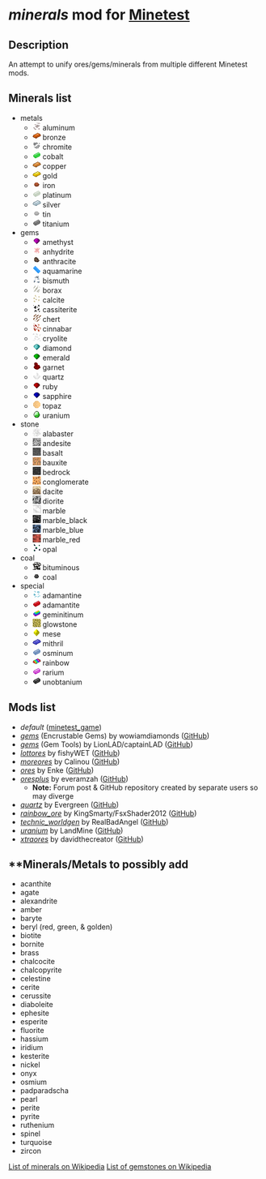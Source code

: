 # ***minerals*** mod for [Minetest][]


## **Description**

An attempt to unify ores/gems/minerals from multiple different Minetest mods.


## **Minerals list**

- metals
  - ![](textures/minerals_aluminum_ore.png) aluminum
  - ![](textures/minerals_bronze_ingot.png) bronze
  - ![](textures/minerals_chromite_ore.png) chromite
  - ![](textures/minerals_cobalt_ingot.png) cobalt
  - ![](textures/minerals_copper_ingot.png) copper
  - ![](textures/minerals_gold_ingot.png) gold
  - ![](textures/minerals_iron_raw.png) iron
  - ![](textures/minerals_platinum_ingot.png) platinum
  - ![](textures/minerals_silver_ingot.png) silver
  - ![](textures/minerals_tin_raw.png) tin
  - ![](textures/minerals_titanium_ingot.png) titanium
- gems
  - ![](textures/minerals_amethyst_gem.png) amethyst
  - ![](textures/minerals_anhydrite_ore.png) anhydrite
  - ![](textures/minerals_anthracite_raw.png) anthracite
  - ![](textures/minerals_aquamarine_gem.png) aquamarine
  - ![](textures/minerals_bismuth_ore.png) bismuth
  - ![](textures/minerals_borax_ore.png) borax
  - ![](textures/minerals_calcite_ore.png) calcite
  - ![](textures/minerals_cassiterite_ore.png) cassiterite
  - ![](textures/minerals_chert_ore.png) chert
  - ![](textures/minerals_cinnabar_ore.png) cinnabar
  - ![](textures/minerals_cryolite_ore.png) cryolite
  - ![](textures/minerals_diamond_gem.png) diamond
  - ![](textures/minerals_emerald_gem.png) emerald
  - ![](textures/minerals_garnet_gem.png) garnet
  - ![](textures/minerals_quartz_gem.png) quartz
  - ![](textures/minerals_ruby_gem.png) ruby
  - ![](textures/minerals_sapphire_gem.png) sapphire
  - ![](textures/minerals_topaz_gem.png) topaz
  - ![](textures/minerals_uranium_gem.png) uranium
- stone
  - ![](textures/minerals_alabaster_ore.png) alabaster
  - ![](textures/minerals_andesite_ore.png) andesite
  - ![](textures/minerals_basalt_ore.png) basalt
  - ![](textures/minerals_bauxite_ore.png) bauxite
  - ![](textures/minerals_bedrock_ore.png) bedrock
  - ![](textures/minerals_conglomerate_ore.png) conglomerate
  - ![](textures/minerals_dacite_ore.png) dacite
  - ![](textures/minerals_diorite_ore.png) diorite
  - ![](textures/minerals_marble_block_polished.png) marble
  - ![](textures/minerals_marble_black_ore.png) marble_black
  - ![](textures/minerals_marble_blue_ore.png) marble_blue
  - ![](textures/minerals_marble_red_ore.png) marble_red
  - ![](textures/minerals_opal_ore.png) opal
- coal
  - ![](textures/minerals_bituminous_ore.png) bituminous
  - ![](textures/minerals_coal_raw.png) coal
- special
  - ![](textures/minerals_adamantine_ore.png) adamantine
  - ![](textures/minerals_adamantite_ingot.png) adamantite
  - ![](textures/minerals_geminitinum_ingot.png) geminitinum
  - ![](textures/minerals_glowstone_ore.png) glowstone
  - ![](textures/minerals_mese_gem.png) mese
  - ![](textures/minerals_mithril_ingot.png) mithril
  - ![](textures/minerals_osminum_ingot.png) osminum
  - ![](textures/minerals_rainbow_ingot.png) rainbow
  - ![](textures/minerals_rarium_ingot.png) rarium
  - ![](textures/minerals_unobtanium_ingot.png) unobtanium


## **Mods list**

- *default* ([minetest_game][])
- *[gems][gems_encrustable]*  (Encrustable Gems) by wowiamdiamonds ([GitHub][gh.gems_encrustable])
- *[gems][gems_tools]*  (Gem Tools) by LionLAD/captainLAD ([GitHub][gh.gems_tools])
- *[lottores][lott]*  by fishyWET ([GitHub][gh.lott])
- *[moreores][]*  by Calinou ([GitHub][gh.moreores])
- *[ores][]*  by Enke ([GitHub][gh.ores])
- *[oresplus][oresplus]*  by everamzah ([GitHub][gh.oresplus])
  - **Note:** Forum post & GitHub repository created by separate users so may diverge
- *[quartz][]*  by Evergreen ([GitHub][gh.quartz])
- *[rainbow_ore][]*  by KingSmarty/FsxShader2012 ([GitHub][gh.rainbow_ore])
- *[technic_worldgen][technic]*  by RealBadAngel ([GitHub][gh.technic])
- *[uranium][]*  by LandMine ([GitHub][gh.uranium])
- *[xtraores][]*  by davidthecreator ([GitHub][gh.xtraores])


## **Minerals/Metals to possibly add

- acanthite
- agate
- alexandrite
- amber
- baryte
- beryl (red, green, & golden)
- biotite
- bornite
- brass
- chalcocite
- chalcopyrite
- celestine
- cerite
- cerussite
- diaboleite
- ephesite
- esperite
- fluorite
- hassium
- iridium
- kesterite
- nickel
- onyx
- osmium
- padparadscha
- pearl
- perite
- pyrite
- ruthenium
- spinel
- turquoise
- zircon

[List of minerals on Wikipedia](https://en.wikipedia.org/wiki/List_of_minerals)
[List of gemstones on Wikipedia](https://en.wikipedia.org/wiki/List_of_minerals)


[Minetest]: http://www.minetest.net/

[gems_encrustable]: https://forum.minetest.net/viewtopic.php?t=2596
[gems_tools]: https://forum.minetest.net/viewtopic.php?t=4294
[lott]: https://forum.minetest.net/viewtopic.php?t=5578
[minetest_game]: https://github.com/minetest/minetest_game
[moreores]: https://forum.minetest.net/viewtopic.php?t=549
[ores]: http://forum.freeminer.org/threads/ores-mod-wip-0-8-ores.98/
[oresplus]: https://forum.minetest.net/viewtopic.php?t=13120
[quartz]: https://forum.minetest.net/viewtopic.php?t=5682
[rainbow_ore]: https://forum.minetest.net/viewtopic.php?t=13519
[technic]: https://forum.minetest.net/viewtopic.php?t=2538
[uranium]: https://forum.minetest.net/viewtopic.php?t=2234
[xtraores]: https://forum.minetest.net/viewtopic.php?t=12798

[gh.gems_encrustable]: https://github.com/wowiamdiamonds/gems
[gh.gems_tools]: https://github.com/captainLAD/gems
[gh.lott]: https://github.com/minetest-LOTR/Lord-of-the-Test
[gh.moreores]: https://github.com/minetest-mods/moreores
[gh.ores]: https://github.com/Nullsrc/Ores
[gh.oresplus]: https://github.com/taikedz/everamzah-oresplus
[gh.quartz]: https://github.com/minetest-mods/quartz
[gh.rainbow_ore]: https://github.com/FsxShader2012/rainbow_ore
[gh.technic]: https://github.com/minetest-mods/technic
[gh.uranium]: https://github.com/AntumMT/mtmod-uranium
[gh.xtraores]: https://github.com/AntumMT/mtmp-xtraores
